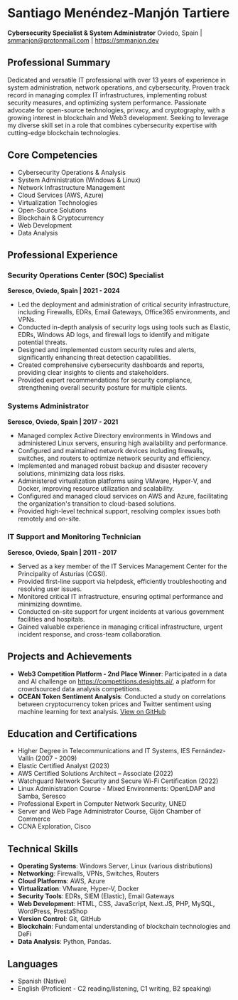 # Santiago Menéndez-Manjón Tartiere

**Cybersecurity Specialist & System Administrator**
Oviedo, Spain | smmanjon@protonmail.com | https://smmanjon.dev

## Professional Summary

Dedicated and versatile IT professional with over 13 years of experience in system administration, network operations, and cybersecurity. Proven track record in managing complex IT infrastructures, implementing robust security measures, and optimizing system performance. Passionate advocate for open-source technologies, privacy, and cryptography, with a growing interest in blockchain and Web3 development. Seeking to leverage my diverse skill set in a role that combines cybersecurity expertise with cutting-edge blockchain technologies.

## Core Competencies

- Cybersecurity Operations & Analysis
- System Administration (Windows & Linux)
- Network Infrastructure Management
- Cloud Services (AWS, Azure)
- Virtualization Technologies
- Open-Source Solutions
- Blockchain & Cryptocurrency
- Web Development
- Data Analysis

## Professional Experience

### Security Operations Center (SOC) Specialist
**Seresco, Oviedo, Spain | 2021 - 2024**

- Led the deployment and administration of critical security infrastructure, including Firewalls, EDRs, Email Gateways, Office365 environments, and VPNs.
- Conducted in-depth analysis of security logs using tools such as Elastic, EDRs, Windows AD logs, and firewall logs to identify and mitigate potential threats.
- Designed and implemented custom security rules and alerts, significantly enhancing threat detection capabilities.
- Created comprehensive cybersecurity dashboards and reports, providing clear insights to clients and stakeholders.
- Provided expert recommendations for security compliance, strengthening overall security posture for multiple clients.

### Systems Administrator
**Seresco, Oviedo, Spain | 2017 - 2021**

- Managed complex Active Directory environments in Windows and administered Linux servers, ensuring high availability and performance.
- Configured and maintained network devices including firewalls, switches, and routers to optimize network security and efficiency.
- Implemented and managed robust backup and disaster recovery solutions, minimizing data loss risks.
- Administered virtualization platforms using VMware, Hyper-V, and Docker, improving resource utilization and scalability.
- Configured and managed cloud services on AWS and Azure, facilitating the organization's transition to cloud-based solutions.
- Provided high-level technical support, resolving complex issues both remotely and on-site.

### IT Support and Monitoring Technician
**Seresco, Oviedo, Spain | 2011 - 2017**

- Served as a key member of the IT Services Management Center for the Principality of Asturias (CGSI).
- Provided first-line support via helpdesk, efficiently troubleshooting and resolving user issues.
- Monitored critical IT infrastructure, ensuring optimal performance and minimizing downtime.
- Conducted on-site support for urgent incidents at various government facilities and hospitals.
- Gained valuable experience in managing critical infrastructure, urgent incident response, and cross-team collaboration.

## Projects and Achievements

- **Web3 Competition Platform - 2nd Place Winner**: Participated in a data and AI challenge on https://competitions.desights.ai/, a platform for crowdsourced data analysis competitions. 
- **OCEAN Token Sentiment Analysis**: Conducted a study on correlations between cryptocurrency token prices and Twitter sentiment using machine learning for text analysis. [View on GitHub](https://github.com/skinnynoizze/ocean-challenge)

## Education and Certifications

- Higher Degree in Telecommunications and IT Systems, IES Fernández-Vallín (2007 - 2009)
- Elastic Certified Analyst (2023)
- AWS Certified Solutions Architect – Associate (2022)
- Watchguard Network Security and Secure Wi-Fi Certification (2022)
- Linux Administration Course - Mixed Environments: OpenLDAP and Samba, Seresco
- Professional Expert in Computer Network Security, UNED
- Server and Web Page Administrator Course, Gijón Chamber of Commerce
- CCNA Exploration, Cisco

## Technical Skills

- **Operating Systems**: Windows Server, Linux (various distributions)
- **Networking**: Firewalls, VPNs, Switches, Routers
- **Cloud Platforms**: AWS, Azure
- **Virtualization**: VMware, Hyper-V, Docker
- **Security Tools**: EDRs, SIEM (Elastic), Email Gateways
- **Web Development**: HTML, CSS, JavaScript, Next.JS, PHP, MySQL, WordPress, PrestaShop
- **Version Control**: Git, GitHub
- **Blockchain**: Fundamental understanding of blockchain technologies and DeFi
- **Data Analysis**: Python, Pandas.

## Languages

- Spanish (Native)
- English (Proficient - C2 reading/listening, C1 writing, B2 speaking)